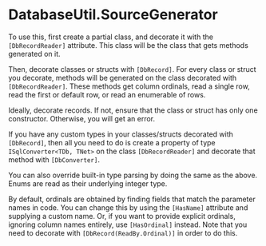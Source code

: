 # DatabaseUtil.SourceGenerator
To use this, first create a partial class, and decorate it with the `[DbRecordReader]` attribute. This class will be the class that gets methods generated on it.

Then, decorate classes or structs with `[DbRecord]`. For every class or struct you decorate, methods will be generated on the class decorated with `[DbRecordReader]`. These methods get column ordinals, read a single row, read the first or default row, or read an enumerable of rows.

Ideally, decorate records. If not, ensure that the class or struct has only one constructor. Otherwise, you will get an error.

If you have any custom types in your classes/structs decorated with `[DbRecord]`, then all you need to do is create a property of type `ISqlConverter<TDb, TNet>` on the class `[DbRecordReader]` and decorate that method with `[DbConverter]`.

You can also override built-in type parsing by doing the same as the above. Enums are read as their underlying integer type.

By default, ordinals are obtained by finding fields that match the parameter names in code. You can change this by using the `[HasName]` attribute and supplying a custom name. Or, if you want to provide explicit ordinals, ignoring column names entirely, use `[HasOrdinal]` instead. Note that you need to decorate with `[DbRecord(ReadBy.Ordinal)]` in order to do this.